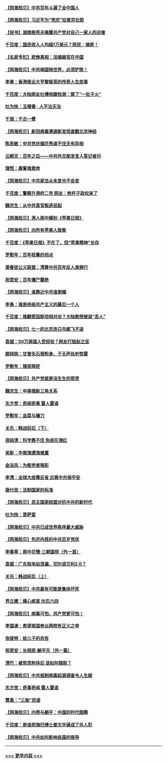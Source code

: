 #### [【网海拾贝】中共百年斗遍了全中国人](../pages/nsc993/n13060020.md?t=07022151) 
#### [【网海拾贝】习近平为“党庆”拉普京壮胆](../pages/nsc993/n13057781.md?t=07022151) 
#### [【投书】湖南殷亮夫揭露共产党对自己一家人的迫害](../pages/nsc993/n13057744.md?t=07022151) 
#### [千百度：国民收入人均超1万美元？网民：搞笑！](../pages/nsc993/n13057692.md?t=07022151) 
#### [【名家专栏】悲惨真相：活摘器官在中国](../pages/nsc993/n13056611.md?t=07022151) 
#### [【网海拾贝】中共祸国殃世界，必须铲除！](../pages/nsc993/n13056011.md?t=07022151) 
#### [李勇：香港报业大亨黎智英的传奇人生故事](../pages/nsc993/n13055258.md?t=07022151) 
#### [千百度：大陆网友吐槽核酸检测：窝了“一肚子火”](../pages/nsc993/n13055194.md?t=07022151) 
#### [吐为快：玉楼春 · 人不治天治](../pages/nsc993/n13054028.md?t=07022151) 
#### [千瑞：千古一孽](../pages/nsc993/n13054016.md?t=07022151) 
#### [【网海拾贝】新冠病毒溯源新发现直戳北京神经](../pages/nsc993/n13052425.md?t=07022151) 
#### [陈思敏：中共党庆烟花秀遮不住天有异相](../pages/nsc993/n13052020.md?t=07022151) 
#### [云鹤天：百年之后——中共外交部发言人答记者问](../pages/nsc993/n13051604.md?t=07022151) 
#### [理悟：毒誓难救命](../pages/nsc993/n13051601.md?t=07022151) 
#### [【网海拾贝】中共家法从未变也不会变](../pages/nsc993/n13050366.md?t=07022151) 
#### [千百度：警察升港府二号 网友：枪杆子政权来了](../pages/nsc993/n13050261.md?t=07022151) 
#### [魏京生：从中共高官叛逃说起](../pages/nsc993/n13048997.md?t=07022151) 
#### [【网海拾贝】港人雨中痛别《苹果日报》](../pages/nsc993/n13048941.md?t=07022151) 
#### [【网海拾贝】向所有苹果人致敬](../pages/nsc993/n13046795.md?t=07022151) 
#### [千百度：《苹果日报》不在了，但“苹果精神”长存](../pages/nsc993/n13046703.md?t=07022151) 
#### [罗慰年：百年较量的拐点](../pages/nsc993/n13046542.md?t=07022151) 
#### [基督徒公义联盟：清算中共百年反人类罪行](../pages/nsc993/n13046499.md?t=07022151) 
#### [祝君安：百年僵尸罄绝](../pages/nsc993/n13045595.md?t=07022151) 
#### [【网海拾贝】谁靠近中共谁倒楣](../pages/nsc993/n13044667.md?t=07022151) 
#### [李勇：谁是终结共产主义的最后一个人](../pages/nsc993/n13044397.md?t=07022151) 
#### [千百度：推翻爱因斯坦相对论？大陆教授被讽“丢人”](../pages/nsc993/n13043908.md?t=07022151) 
#### [【网海拾贝】七一的北京连只鸟都飞不进](../pages/nsc993/n13041377.md?t=07022151) 
#### [袁斌：50万美国人受奴役？网友打脸赵立坚](../pages/nsc993/n13041330.md?t=07022151) 
#### [颜纯钩：甘冒矢石竟粉身，于无声处听惊雷](../pages/nsc993/n13041140.md?t=07022151) 
#### [罗慰年：猪崇拜症](../pages/nsc993/n13041071.md?t=07022151) 
#### [【网海拾贝】共产党就是活生生的邪灵](../pages/nsc993/n13036627.md?t=07022151) 
#### [魏京生：中美俄新三角关系](../pages/nsc993/n13035986.md?t=07022151) 
#### [东方觉：奇闻奇事 雷人雷语](../pages/nsc993/n13035878.md?t=07022151) 
#### [罗慰年：韭菜与镰刀](../pages/nsc993/n13034374.md?t=07022151) 
#### [关乐：韩战前后（下）](../pages/nsc993/n13034113.md?t=07022151) 
#### [郑纯清：科学靠不住 免疫在漂红](../pages/nsc993/n13034093.md?t=07022151) 
#### [吴新：中南海遭海难重](../pages/nsc993/n13034084.md?t=07022151) 
#### [金浴凤：为叛党者喝彩](../pages/nsc993/n13034058.md?t=07022151) 
#### [李清：全球大疫需反省 远离中共保平安](../pages/nsc993/n13033784.md?t=07022151) 
#### [唐付民：法制国家的标准](../pages/nsc993/n13032944.md?t=07022151) 
#### [【网海拾贝】民主国家结盟对抗中共的新时代](../pages/nsc993/n13031717.md?t=07022151) 
#### [吐为快：菩萨蛮](../pages/nsc993/n13030033.md?t=07022151) 
#### [【网海拾贝】中共已成世界秩序最大威胁](../pages/nsc993/n13028138.md?t=07022151) 
#### [【网海拾贝】色厉内荏的中共百岁党庆](../pages/nsc993/n13025582.md?t=07022151) 
#### [李春草：雨中花慢‧三朝国师（外一首）](../pages/nsc993/n13025567.md?t=07022151) 
#### [袁斌：广东核电站泄漏，切尔诺贝利2.0？](../pages/nsc993/n13025475.md?t=07022151) 
#### [关乐：韩战前后（上）](../pages/nsc993/n13025387.md?t=07022151) 
#### [【网海拾贝】中共最有可能是集体坏死](../pages/nsc993/n13023101.md?t=07022151) 
#### [界立建：痛心疾首 勿忘六四](../pages/nsc993/n13022339.md?t=07022151) 
#### [【网海拾贝】病毒可怕，共产党更可怕！](../pages/nsc993/n13020728.md?t=07022151) 
#### [李国涛：希望美国参众两院有正义之举](../pages/nsc993/n13020674.md?t=07022151) 
#### [张彼特：给儿子的忠告](../pages/nsc993/n13018934.md?t=07022151) 
#### [祝君安：长相思‧躺平乐（外一篇）](../pages/nsc993/n13018923.md?t=07022151) 
#### [清竹：被邪灵附体后 该如何摆脱？](../pages/nsc993/n13018877.md?t=07022151) 
#### [【网海拾贝】中共抵制病毒起源调查令人生疑](../pages/nsc993/n13017785.md?t=07022151) 
#### [东方觉：奇事奇闻 雷人雷语](../pages/nsc993/n13017577.md?t=07022151) 
#### [慧真：“三胎”民谣](../pages/nsc993/n13017394.md?t=07022151) 
#### [【网海拾贝】内卷与躺平：中国的时代图腾](../pages/nsc993/n13016128.md?t=07022151) 
#### [千百度：是谁把海归博士姜文华逼成了杀人犯](../pages/nsc993/n13015218.md?t=07022151) 
#### [【网海拾贝】中共如何影响各国的报导](../pages/nsc993/n13012599.md?t=07022151) 

----
#### [ >>> 更早内容 <<< ](../indexes/nsc993-earlier.md)
